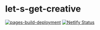 # let-s-get-creative
[![pages-build-deployment](https://github.com/mariavarg/let-s-get-creative/actions/workflows/pages/pages-build-deployment/badge.svg?branch=main)](https://github.com/mariavarg/let-s-get-creative/actions/workflows/pages/pages-build-deployment)
[![Netlify Status](https://api.netlify.com/api/v1/badges/8b87f846-9240-43d1-99dd-77839f929989/deploy-status)](https://app.netlify.com/sites/maria-v-let-s-get-creative/deploys)

